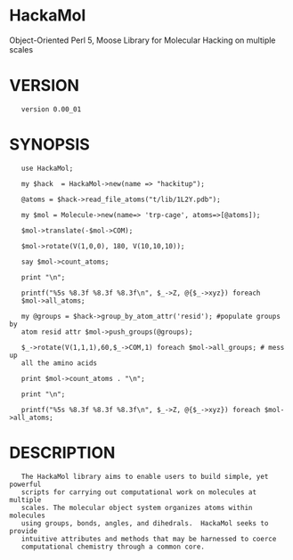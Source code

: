HackaMol
========
Object-Oriented Perl 5, Moose Library for Molecular Hacking on multiple scales

VERSION
========
       version 0.00_01

SYNOPSIS
========
       use HackaMol;

       my $hack  = HackaMol->new(name => "hackitup");

       @atoms = $hack->read_file_atoms("t/lib/1L2Y.pdb");

       my $mol = Molecule->new(name=> 'trp-cage', atoms=>[@atoms]);

       $mol->translate(-$mol->COM);

       $mol->rotate(V(1,0,0), 180, V(10,10,10));

       say $mol->count_atoms;

       print "\n";

       printf("%5s %8.3f %8.3f %8.3f\n", $_->Z, @{$_->xyz}) foreach
       $mol->all_atoms;

       my @groups = $hack->group_by_atom_attr('resid'); #populate groups by
       atom resid attr $mol->push_groups(@groups);

       $_->rotate(V(1,1,1),60,$_->COM,1) foreach $mol->all_groups; # mess up
       all the amino acids

       print $mol->count_atoms . "\n";

       print "\n";

       printf("%5s %8.3f %8.3f %8.3f\n", $_->Z, @{$_->xyz}) foreach $mol->all_atoms;

DESCRIPTION
============

       The HackaMol library aims to enable users to build simple, yet powerful
       scripts for carrying out computational work on molecules at multiple
       scales. The molecular object system organizes atoms within molecules
       using groups, bonds, angles, and dihedrals.  HackaMol seeks to provide
       intuitive attributes and methods that may be harnessed to coerce
       computational chemistry through a common core.

